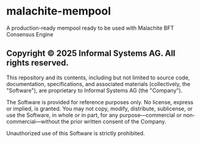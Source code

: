 # malachite-mempool
A production-ready mempool ready to be used with Malachite BFT Consensus Engine


## Copyright © 2025 Informal Systems AG. All rights reserved.

This repository and its contents, including but not limited to source code, documentation, specifications, and associated materials (collectively, the "Software"), are proprietary to Informal Systems AG (the "Company").

The Software is provided for reference purposes only. No license, express or implied, is granted. You may not copy, modify, distribute, sublicense, or use the Software, in whole or in part, for any purpose—commercial or non-commercial—without the prior written consent of the Company.

Unauthorized use of this Software is strictly prohibited.
